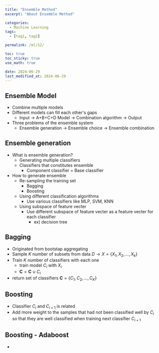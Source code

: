 ```yaml
---
title: "Ensemble Method"
excerpt: "About Ensemble Method"

categories:
  - Machine Learning
tags:
  - [tag1, tag2]

permalink: /ml/12/

toc: true
toc_sticky: true
use_math: true

date: 2024-06-29
last_modified_at: 2024-06-29
---
```


## Ensemble Model
- Combine multiple models
- Different models can fill each other's gaps
  - Input -> A+B+C+D Model -> Combination algorithm -> Output
- Three problems of the ensemble system
  - Ensemble generation -> Ensemble choice -> Ensemble combination

## Ensemble generation
- What is ensemble generation?
  - Generating multiple classifiers
  - Classifiers that constitutes ensemble
    - Component classifier = Base classifier
- How to generate ensemble
  - Re-sampling the training set
    - Bagging
    - Boosting
  - Using different classification algorithms
    - Use various classifiers like MLP, SVM, KNN
  - Using subspace of feature vecter
    - Use different subspace of feature vecter as a feature vecter for each classifier 
      - ex) decision tree

## Bagging
  - Originated from bootstap aggregating
  - Sample $K$ number of subsets from data $D \to X = \{X_1, X_2, ..., X_k\}$
  - Train $K$ number of classifiers with each one
    - train model $C_i$ with $X_i$
    - $\boldsymbol{C} = \boldsymbol{C} \cup C_i$
  - return set of classifiers $\boldsymbol{C} = \{C_1, C_2, ..., C_K\}$

## Boosting
- Classifier $C_i$ and $C_{i+1}$ is related
- Add more weight to the samples that had not been classified well by $C_i$ so that they are well classified when training next classifier $C_{i+1}$

## Boosting - Adaboost
- 